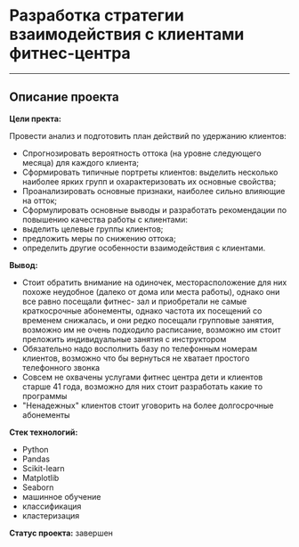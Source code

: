 
# **Разработка стратегии взаимодействия с клиентами фитнес-центра**
_______________________________________________________________

## Описание проекта

**Цели пректа:**

 Провести анализ и подготовить план действий по удержанию клиентов:

- Спрогнозировать вероятность оттока (на уровне следующего месяца) для каждого клиента;
- Сформировать типичные портреты клиентов: выделить несколько наиболее ярких групп и охарактеризовать их основные свойства;
- Проанализировать основные признаки, наиболее сильно влияющие на отток;
- Сформулировать основные выводы и разработать рекомендации по повышению качества работы с клиентами:
- выделить целевые группы клиентов;
- предложить меры по снижению оттока;
- определить другие особенности взаимодействия с клиентами.

**Вывод:**

- Стоит обратить внимание на одиночек, месторасположение для них похоже неудобное (далеко от дома или места работы), однако они все равно посещали фитнес- зал и приобретали не самые краткосрочные абонементы, однако частота их посещений со временем снижалась, и они редко посещали групповые занятия, возможно им не очень подходило расписание, возможно им стоит преложить индивидуальные занятия с инструктором
- Обязательно надо восполнить базу по телефонным номерам клиентов, возможно что бы вернуться не хватает простого телефонного звонка
- Совсем не охвачены услугами фитнес центра дети и клиентов старше 41 года, возможно для них стоит разработать какие то программы
- "Ненадежных" клиентов стоит уговорить на более долгосрочные абонементы

**Стек технологий:**
- Python
- Pandas
- Scikit-learn
- Matplotlib
- Seaborn
- машинное обучение
- классификация
- кластеризация

**Статус проекта:** завершен
